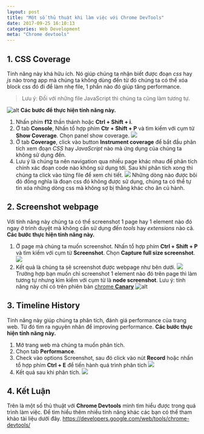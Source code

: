 ```yaml
---
layout: post
title: "Một số thủ thuật khi làm việc với Chrome DevTools"
date: 2017-09-25 16:10:13
categories: Web Development
meta: "Chrome devtools"
---
```


## 1. CSS Coverage
Tính năng này khá hữu ích. Nó giúp chúng ta nhận biết được đoạn *css* hay *js* nào trong app mà chúng ta không dùng đến từ đó chúng ta có thể xóa block css đó đi để làm nhẹ file, 1 phần nào đó giúp tăng performance.
> Lưu ý: Đối với những file JavaScript thì chúng ta cũng làm tương tự.

![alt](https://cdn-images-1.medium.com/max/800/1*egUTvzNCSKUd58JHH3lzfg.gif)
**Các bước để thực hiện tính năng này.**
1. Nhấn phím **f12** thần thánh hoặc **Ctrl + Shift + i**.
2. Ở tab **Console**, Nhấn tổ hợp phím **Ctr + Shift + P** và tìm kiếm với cụm từ **Show Coverage**. Chọn panel show coverage.
![](https://viblo.asia/uploads/419ce417-1df7-45a4-a7fe-e2fed4d4ac6b.png)
3. Ở tab **Coverage**, click vào button **Instrument coverage** để bắt đầu phân tích xem đoạn *CSS* hay *JavaScript* nào mà ứng dụng của chúng ta không sử dụng đến.
4. Lưu ý là chúng ta nên navigation qua nhiều page khác nhau để phân tích chính xác đoạn code nào không sử dụng tới. Sau khi phân tích xong thì chúng ta click vào từng file để xem chi tiết.
![](https://viblo.asia/uploads/236240bf-a8f7-47b6-abbd-7491efb89a49.png)
Những dòng nào được bôi đỏ đồng nghĩa là đoạn css đó không được sử dụng, chúng ta có thể tự tin xóa những dòng css mà không sợ bị thằng khác cho ăn củ hành.
## 2. Screenshot webpage
Với tính năng này chúng ta có thể screenshot 1 page hay 1 element nào đó ngay ở trình duyệt mà không cần sử dụng đến *tools* hay *extensions* nào cả.
**Các bước thực hiện tính năng này.**
1. Ở page mà chúng ta muốn screenshot. Nhấn tổ hợp phím **Ctrl + Shift + P** và tìm kiếm với cụm từ **Screenshot**. Chọn **Capture full size screenshot**.
![](https://viblo.asia/uploads/38d1f6c9-6625-48f0-bcfd-4d930a1e4f07.png)
2. Kết quả là chúng ta sẽ screenshot được webpage như bên dưới.
![](https://viblo.asia/uploads/72d037d0-d9b8-46a0-9eae-dc48de363195.png)
Trường hợp bạn muốn chỉ screenshot 1 element nào đó trên page thì làm tương tự nhưng kìm kiếm với cụm từ là **node screenshot**. Lưu ý: tính năng này chỉ có trên phiên bản [chrome **Canary**](https://www.google.com/chrome/browser/canary.html)
![alt](https://umaar.com/assets/images/dev-tips/element-screenshot.gif)
## 3. Timeline History
Tính năng này giúp chúng ta phân tích, đánh giá performance của trang web. Từ đó tìm ra nguyên nhân để improving performance.
**Các bước thực hiện tính năng này.**
1. Mở trang web mà chúng ta muốn phân tích.
2. Chọn tab **Performance**.
3. Check vào options Screenshot, sau đó click vào nút **Record** hoặc nhấn tổ hợp phím **Ctrl + E** để tiến hành quá trình phân tích
![](https://viblo.asia/uploads/0484aa57-0d4e-41d2-8a60-79a6ed954054.png)
4. Kết quả sau khi phân tích.
![](https://viblo.asia/uploads/20718116-29f0-40eb-8113-ff07d619791b.png)
## 4. Kết Luận
Trên là một số thủ thuật với **Chrome Devtools** mình tìm hiểu được trong quá trình làm việc. Để tìm hiểu thêm nhiều tính năng khác các bạn có thể tham khảo tài liệu dưới đây.
https://developers.google.com/web/tools/chrome-devtools/
